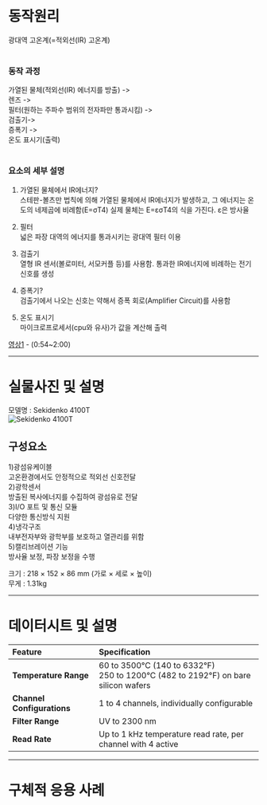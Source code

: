 # 동작원리</br>
광대역 고온계(=적외선(IR) 고온계) </br>
</br>

### 동작 과정
가열된 물체(적외선(IR) 에너지를 방출)  -></br> 
렌즈  -> </br>
필터(원하는 주파수 범위의 전자파만 통과시킴)  -> </br>
검출기-> </br>
증폭기 -> </br>
온도 표시기(출력) </br>
</br>

### 요소의 세부 설명
1) 가열된 물체에서 IR에너지?</br>
스테판-볼츠만 법칙에 의해 가열된 물체에서 IR에너지가 발생하고, 그 에너지는 온도의 네제곱에 비례함(E=σT4)
실제 물체는 E=εσT4의 식을 가진다. ε은 방사율

2) 필터</br>
넓은 파장 대역의 에너지를 통과시키는 광대역 필터 이용

3) 검출기</br>
열형 IR 센서(볼로미터, 서모커플 등)를 사용함. 통과한 IR에너지에 비례하는 전기 신호를 생성

4) 증폭기? </br>
검출기에서 나오는 신호는 약해서 증폭 회로(Amplifier Circuit)를 사용함

5) 온도 표시기 </br>
마이크로프로세서(cpu와 유사)가 값을 계산해 출력



[영상1](https://www.youtube.com/watch?v=QAs4OiYTCN8) - (0:54~2:00)


---

# 실물사진 및 설명   
모델명 : Sekidenko 4100T  
![Sekidenko 4100T](https://www.advancedenergy.com/getattachment/d53443d6-eb6f-4ab1-a149-c3690a81afae/or4100t_optical_sensor_temperature_FL.jpg)  
## 구성요소
1)광섬유케이블  
고온환경에서도 안정적으로 적외선 신호전달  
2)광학센서  
방출된 복사에너지를 수집하여 광섬유로 전달  
3)I/O 포트 및 통신 모듈  
다양한 통신방식 지원  
4)냉각구조  
내부전자부와 광학부를 보호하고 열관리를 위함  
5)캘리브레이션 기능  
방사율 보정, 파장 보정을 수행  

크기 : 218 × 152 × 86 mm (가로 × 세로 × 높이)  
무게 : 1.31kg  

---

# 데이터시트 및 설명

| Feature | Specification |
| :--- | :--- |
| **Temperature Range** | 60 to 3500°C (140 to 6332°F)<br>250 to 1200°C (482 to 2192°F) on bare silicon wafers |
| **Channel Configurations** | 1 to 4 channels, individually configurable |
| **Filter Range** | UV to 2300 nm |
| **Read Rate** | Up to 1 kHz temperature read rate, per channel with 4 active |


---

# 구체적 응용 사례
